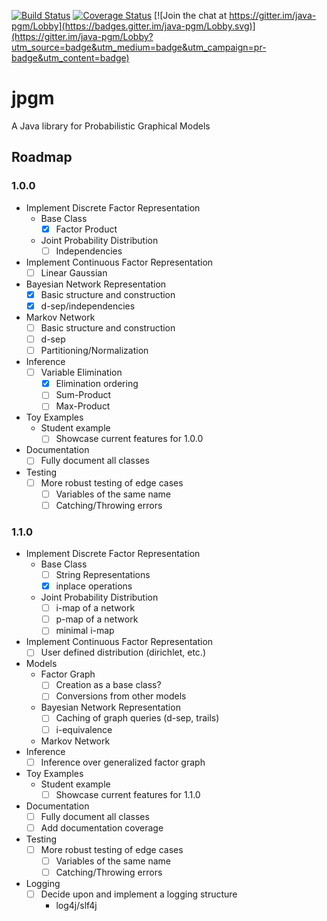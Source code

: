 [![Build Status](https://travis-ci.org/smcmill2/jpgm.svg?branch=master)](https://travis-ci.org/smcmill2/jpgm) [![Coverage Status](https://coveralls.io/repos/github/smcmill2/jpgm/badge.svg?branch=master)](https://coveralls.io/github/smcmill2/jpgm?branch=master) [![Join the chat at https://gitter.im/java-pgm/Lobby](https://badges.gitter.im/java-pgm/Lobby.svg)](https://gitter.im/java-pgm/Lobby?utm_source=badge&utm_medium=badge&utm_campaign=pr-badge&utm_content=badge)

# jpgm

A Java library for Probabilistic Graphical Models

## Roadmap
### 1.0.0
- Implement Discrete Factor Representation
    - Base Class
        - [x] Factor Product
    - Joint Probability Distribution
        - [ ] Independencies
- Implement Continuous Factor Representation
    - [ ] Linear Gaussian
- Bayesian Network Representation
    - [x] Basic structure and construction
    - [x] d-sep/independencies
- Markov Network
    - [ ] Basic structure and construction
    - [ ] d-sep
    - [ ] Partitioning/Normalization
- Inference
    - [ ] Variable Elimination
        - [x] Elimination ordering
        - [ ] Sum-Product
        - [ ] Max-Product
- Toy Examples
    - Student example
        - [ ] Showcase current features for 1.0.0
- Documentation
    - [ ] Fully document all classes
- Testing
    - [ ] More robust testing of edge cases
        - [ ] Variables of the same name
        - [ ] Catching/Throwing errors
        
### 1.1.0
- Implement Discrete Factor Representation
    - Base Class
        - [ ] String Representations
        - [x] inplace operations
    - Joint Probability Distribution
        - [ ] i-map of a network
        - [ ] p-map of a network
        - [ ] minimal i-map
- Implement Continuous Factor Representation
    - [ ] User defined distribution (dirichlet, etc.)
- Models
    - Factor Graph
        - [ ] Creation as a base class?
        - [ ] Conversions from other models
    - Bayesian Network Representation
        - [ ] Caching of graph queries (d-sep, trails)
        - [ ] i-equivalence
    - Markov Network
- Inference
    - [ ] Inference over generalized factor graph
- Toy Examples
    - Student example
        - [ ] Showcase current features for 1.1.0
- Documentation
    - [ ] Fully document all classes
    - [ ] Add documentation coverage
- Testing
    - [ ] More robust testing of edge cases
        - [ ] Variables of the same name
        - [ ] Catching/Throwing errors
- Logging
    - [ ] Decide upon and implement a logging structure
        - log4j/slf4j
